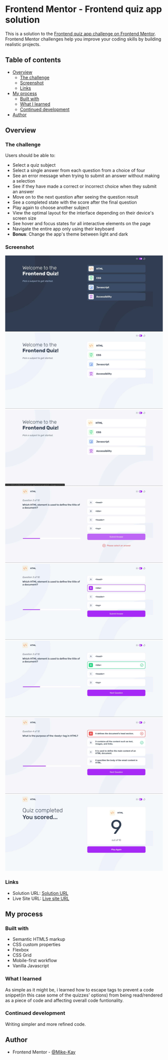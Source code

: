 # Frontend Mentor - Frontend quiz app solution

This is a solution to the [Frontend quiz app challenge on Frontend Mentor](https://www.frontendmentor.io/challenges/frontend-quiz-app-BE7xkzXQnU). Frontend Mentor challenges help you improve your coding skills by building realistic projects.

## Table of contents

- [Overview](#overview)
  - [The challenge](#the-challenge)
  - [Screenshot](#screenshot)
  - [Links](#links)
- [My process](#my-process)
  - [Built with](#built-with)
  - [What I learned](#what-i-learned)
  - [Continued development](#continued-development)
- [Author](#author)

## Overview

### The challenge

Users should be able to:

- Select a quiz subject
- Select a single answer from each question from a choice of four
- See an error message when trying to submit an answer without making a selection
- See if they have made a correct or incorrect choice when they submit an answer
- Move on to the next question after seeing the question result
- See a completed state with the score after the final question
- Play again to choose another subject
- View the optimal layout for the interface depending on their device's screen size
- See hover and focus states for all interactive elements on the page
- Navigate the entire app only using their keyboard
- **Bonus**: Change the app's theme between light and dark

### Screenshot

![](./assets/images/screenshots/Quiz-1.jpg)
![](./assets/images/screenshots/Quiz-2.jpg)
![](./assets/images/screenshots/Quiz-3.jpg)
![](./assets/images/screenshots/Quiz-4.jpg)
![](./assets/images/screenshots/Quiz-5.jpg)
![](./assets/images/screenshots/Quiz-6.jpg)
![](./assets/images/screenshots/Quiz-7.jpg)
![](./assets/images/screenshots/Quiz-8.jpg)

### Links

- Solution URL: [Solution URL](https://www.frontendmentor.io/solutions/frontend-quiz-app-using-vanilla-javascript-ziU25-bX9W)
- Live Site URL: [Live site URL](https://mike-kay.github.io/04-frontend-quiz-app/page.html?id=html)

## My process

### Built with

- Semantic HTML5 markup
- CSS custom properties
- Flexbox
- CSS Grid
- Mobile-first workflow
- Vanilla Javascript

### What I learned

As simple as it might be, i learned how to escape tags to prevent a code snippet(in this case some of the quizzes' options) from being read/rendered as a piece of code and affecting overall code funtionality.

### Continued development

Writing simpler and more refined code.

## Author

- Frontend Mentor - [@Mike-Kay](https://www.frontendmentor.io/profile/Mike-Kay)
